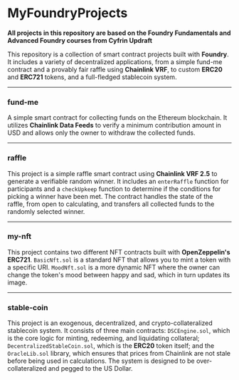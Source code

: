# MyFoundryProjects

**All projects in this repository are based on the Foundry Fundamentals and Advanced Foundry courses from Cyfrin Updraft**

This repository is a collection of smart contract projects built with **Foundry**. It includes a variety of decentralized applications, from a simple fund-me contract and a provably fair raffle using **Chainlink VRF**, to custom **ERC20** and **ERC721** tokens, and a full-fledged stablecoin system.

---

### fund-me
A simple smart contract for collecting funds on the Ethereum blockchain. It utilizes **Chainlink Data Feeds** to verify a minimum contribution amount in USD and allows only the owner to withdraw the collected funds.

---

### raffle
This project is a simple raffle smart contract using **Chainlink VRF 2.5** to generate a verifiable random winner. It includes an `enterRaffle` function for participants and a `checkUpkeep` function to determine if the conditions for picking a winner have been met. The contract handles the state of the raffle, from open to calculating, and transfers all collected funds to the randomly selected winner.

---

### my-nft
This project contains two different NFT contracts built with **OpenZeppelin's ERC721**. `BasicNft.sol` is a standard NFT that allows you to mint a token with a specific URI. `MoodNft.sol` is a more dynamic NFT where the owner can change the token's mood between happy and sad, which in turn updates its image.

---

### stable-coin
This project is an exogenous, decentralized, and crypto-collateralized stablecoin system. It consists of three main contracts: `DSCEngine.sol`, which is the core logic for minting, redeeming, and liquidating collateral; `DecentralizedStableCoin.sol`, which is the **ERC20** token itself; and the `OracleLib.sol` library, which ensures that prices from Chainlink are not stale before being used in calculations. The system is designed to be over-collateralized and pegged to the US Dollar.

